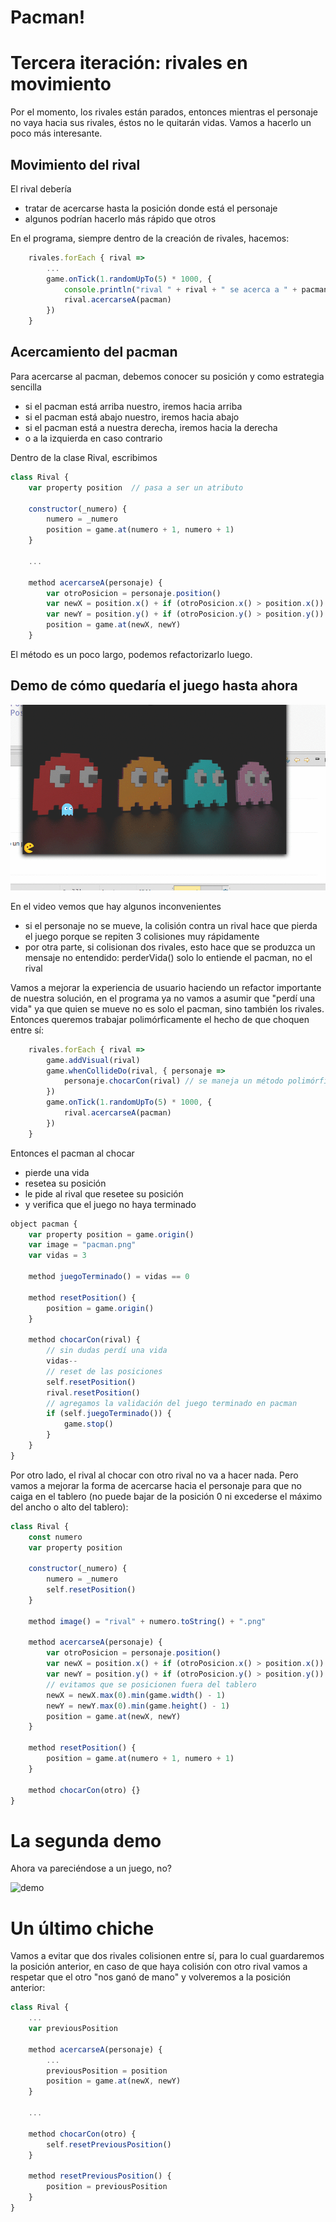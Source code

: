# Pacman!

# Tercera iteración: rivales en movimiento

Por el momento, los rivales están parados, entonces mientras el personaje no vaya hacia sus rivales, éstos no le quitarán vidas. Vamos a hacerlo un poco más interesante.

## Movimiento del rival

El rival debería 

- tratar de acercarse hasta la posición donde está el personaje
- algunos podrían hacerlo más rápido que otros

En el programa, siempre dentro de la creación de rivales, hacemos:

```js
	rivales.forEach { rival => 
        ...
		game.onTick(1.randomUpTo(5) * 1000, {
			console.println("rival " + rival + " se acerca a " + pacman)
			rival.acercarseA(pacman)
		})
	}
```

## Acercamiento del pacman

Para acercarse al pacman, debemos conocer su posición y como estrategia sencilla

- si el pacman está arriba nuestro, iremos hacia arriba
- si el pacman está abajo nuestro, iremos hacia abajo
- si el pacman está a nuestra derecha, iremos hacia la derecha
- o a la izquierda en caso contrario

Dentro de la clase Rival, escribimos

```js
class Rival {
	var property position  // pasa a ser un atributo

   	constructor(_numero) {
		numero = _numero
		position = game.at(numero + 1, numero + 1)
	}

    ...

	method acercarseA(personaje) {
		var otroPosicion = personaje.position()
		var newX = position.x() + if (otroPosicion.x() > position.x()) 1 else -1
		var newY = position.y() + if (otroPosicion.y() > position.y()) 1 else -1
		position = game.at(newX, newY)
	}
```

El método es un poco largo, podemos refactorizarlo luego.

## Demo de cómo quedaría el juego hasta ahora

![video](videos/demo.gif)

En el video vemos que hay algunos inconvenientes

- si el personaje no se mueve, la colisión contra un rival hace que pierda el juego porque se repiten 3 colisiones muy rápidamente
- por otra parte, si colisionan dos rivales, esto hace que se produzca un mensaje no entendido: perderVida() solo lo entiende el pacman, no el rival

Vamos a mejorar la experiencia de usuario haciendo un refactor importante de nuestra solución, en el programa ya no vamos a asumir que "perdí una vida" ya que quien se mueve no es solo el pacman, sino también los rivales. Entonces queremos trabajar polimórficamente el hecho de que choquen entre sí:

```js
	rivales.forEach { rival => 
		game.addVisual(rival)
		game.whenCollideDo(rival, { personaje =>
			personaje.chocarCon(rival) // se maneja un método polimórfico
		})
		game.onTick(1.randomUpTo(5) * 1000, {
			rival.acercarseA(pacman)
		})
	}
```

Entonces el pacman al chocar

- pierde una vida
- resetea su posición
- le pide al rival que resetee su posición
- y verifica que el juego no haya terminado

```js
object pacman {
	var property position = game.origin()
	var image = "pacman.png"
	var vidas = 3

	method juegoTerminado() = vidas == 0
	
	method resetPosition() {
		position = game.origin()
	}
	
	method chocarCon(rival) {
		// sin dudas perdí una vida
		vidas--
		// reset de las posiciones
		self.resetPosition()
		rival.resetPosition()
		// agregamos la validación del juego terminado en pacman
		if (self.juegoTerminado()) {
			game.stop()
		}
	}
}
```

Por otro lado, el rival al chocar con otro rival no va a hacer nada. Pero vamos a mejorar la forma de acercarse hacia el personaje para que no caiga en el tablero (no puede bajar de la posición 0 ni excederse el máximo del ancho o alto del tablero):

```js
class Rival {
	const numero
	var property position

	constructor(_numero) {
		numero = _numero
		self.resetPosition()
	}
	
	method image() = "rival" + numero.toString() + ".png"

	method acercarseA(personaje) {
		var otroPosicion = personaje.position()
		var newX = position.x() + if (otroPosicion.x() > position.x()) 1 else -1
		var newY = position.y() + if (otroPosicion.y() > position.y()) 1 else -1
		// evitamos que se posicionen fuera del tablero
		newX = newX.max(0).min(game.width() - 1)
		newY = newY.max(0).min(game.height() - 1)
		position = game.at(newX, newY)
	}
	
	method resetPosition() {
		position = game.at(numero + 1, numero + 1)
	}
	
	method chocarCon(otro) {}
}
```

# La segunda demo

Ahora va pareciéndose a un juego, no?

![demo](video/demo2.gif)

# Un último chiche

Vamos a evitar que dos rivales colisionen entre sí, para lo cual guardaremos la posición anterior, en caso de que haya colisión con otro rival vamos a respetar que el otro "nos ganó de mano" y volveremos a la posición anterior:

```js
class Rival {
    ...
	var previousPosition

	method acercarseA(personaje) {
        ...
		previousPosition = position
		position = game.at(newX, newY)
	}
	
    ...
	
	method chocarCon(otro) {
		self.resetPreviousPosition()
	}
	
	method resetPreviousPosition() {
		position = previousPosition 
	}
}
```

